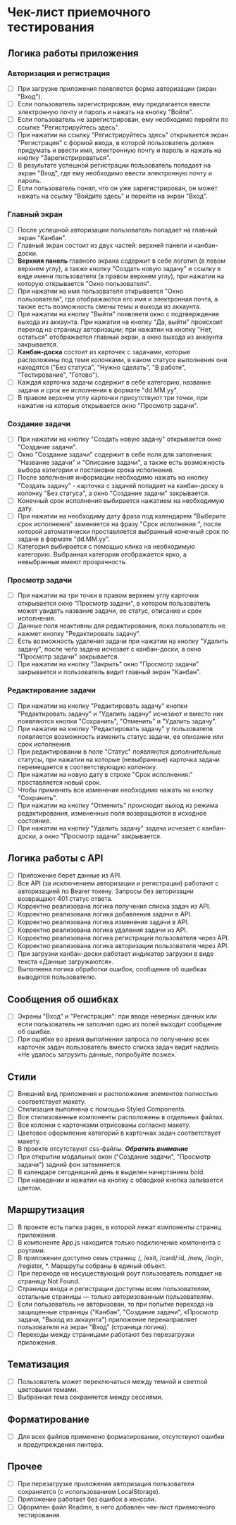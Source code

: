 # Чек-лист приемочного тестирования

## Логика работы приложения

### Авторизация и регистрация

- [ ] При загрузке приложения появляется форма авторизации (экран "Вход").
- [ ] Если пользователь зарегистрирован, ему предлагается ввести электронную почту и пароль и нажать на кнопку "Войти".
- [ ] Если пользователь не зарегистрирован, ему необходимо перейти по ссылке "Регистрируйтесь здесь".
- [ ] При нажатии на ссылку "Регистрируйтесь здесь" открывается экран "Регистрация" с формой ввода, в которой пользователь должен придумать и ввести имя, электронную почту и пароль и нажать на кнопку "Зарегистрироваться".
- [ ] В результате успешной регистрации пользователь попадает на экран "Вход", где ему необходимо ввести электронную почту и пароль.
- [ ] Если пользователь понял, что он уже зарегистрирован, он может нажать на ссылку "Войдите здесь" и перейти на экран "Вход".

### Главный экран

- [ ] После успешной авторизации пользователь попадает на главный экран "Канбан".
- [ ] Главный экран состоит из двух частей: верхней панели и канбан-доски.
- [ ] **Верхняя панель** главного экрана содержит в себе логотип (в левом верхнем углу), а также кнопку "Создать новую задачу" и ссылку в виде имени пользователя (в правом верхнем углу), при нажатии на которую открывается "Окно пользователя".
- [ ] При нажатии на имя пользователя открывается "Окно пользователя", где отображаются его имя и электронная почта, а также есть возможность смены темы и выхода из аккаунта.
- [ ] При нажатии на кнопку "Выйти" появляетя окно с подтверждение выхода из аккаунта. При нажатии на кнопку "Да, выйти" происхоит переход на страницу авторизации; при нажатии на кнопку "Нет, остаться" отображается главный экран, а окно выхода из аккаунта закрывается.
- [ ] **Канбан-доска** состоит из карточек с задачами, которые расположены под теми колонками, в каком статусе выполнения они находятся ("Без статуса", "Нужно сделать", "В работе", "Тестирование", "Готово").
- [ ] Каждая карточка задачи содержит в себе категорию, название задачи и срок ее исполнения в формате "dd.MM.yy".
- [ ] В правом верхнем углу карточки присутствуют три точки, при нажатии на которые открывается окно "Просмотр задачи".

### Создание задачи

- [ ] При нажатии на кнопку "Создать новую задачу" открывается окно "Создание задачи".
- [ ] Окно "Создание задачи" содержит в себе поля для заполнения: "Название задачи" и "Описание задачи", а также есть возможность выбора категории и постановки срока исполнения.
- [ ] После заполнения информации необходимо нажать на кнопку "Создать задачу" - карточка с задачей попадает на канбан-доску в колонку "Без статуса", а окно "Создание задачи" закрывается.
- [ ] Конечный срок исполнения выбирается нажатием на необходимую дату.
- [ ] При нажатии на необходиму дату фраза под календарем "Выберите срок исполнения" заменяется на фразу "Срок исполнения:", после которой автоматически проставляется выбранный конечный срок по задаче в формате "dd.MM.yy".
- [ ] Категория выбирается с помощью клика на необходимую категорию. Выбранная категория отображается ярко, а невыбранные имеют прозрачность.

### Просмотр задачи

- [ ] При нажатии на три точки в правом верхнем углу карточки открывается окно "Просмотр задачи", в котором пользователь может увидеть название задачи, ее статус, описание и срок исполнения.
- [ ] Данные поля неактивны для редактирования, пока пользователь не нажмет кнопку "Редактировать задачу".
- [ ] Есть возможность удаления задачи при нажатии на кнопку "Удалить задачу", после чего задача исчезает с канбан-доски, а окно "Просмотр задачи" закрывается.
- [ ] При нажатии на кнопку "Закрыть" окно "Просмотр задачи" закрывается и пользователь видит главный экран "Канбан".

### Редактирование задачи

- [ ] При нажатии на кнопку "Редактировать задачу" кнопки "Редактировать задачу" и "Удалить задачу" исчезают и вместо них появляются кнопки "Сохранить", "Отменить" и "Удалить задачу".
- [ ] При нажатии на кнопку "Редактировать задачу" у пользователя появляется возможность изменить статус задачи, ее описание или срок исполнения.
- [ ] При редактировании в поле "Статус" появляются дополнительные статусы, при нажатии на которые (невыбранные) карточка задачи перемещается в соответствующую колоноку.
- [ ] При нажатии на новую дату в строке "Срок исполнения:" проставляется новый срок.
- [ ] Чтобы применить все изменения необходимо нажать на кнопку "Сохранить".
- [ ] При нажатии на кнопку "Отменить" происходит выход из режима редактирования, измененные поля возвращаются в исходное состояние.
- [ ] При нажатии на кнопку "Удалить задачу" задача исчезает с канбан-доски, а окно "Просмотр задачи" закрывается.

## Логика работы с API
- [ ] Приложение берет данные из API.
- [ ] Все API (за исключением авторизации и регистрации) работают с авторизацией по Bearer токену. Запросы без авторизации возвращают 401 статус ответа.
- [ ] Корректно реализована логика получения списка задач из API. 
- [ ] Корректно реализована логика добавления задачи в API. 
- [ ] Корректно реализована логика изменения задачи в API. 
- [ ] Корректно реализована логика удаления задачи из API. 
- [ ] Корректно реализована логика регистрации пользователя через API. 
- [ ] Корректно реализована логика авторизации пользователя через API. 
- [ ] При загрузки канбан-доски работает индикатор загрузки в виде текста «Данные загружаются».
- [ ] Выполнена логика обработки ошибок, сообщения об ошибках выводятся пользователю.

## Сообщения об ошибках

- [ ] Экраны "Вход" и "Регистрация": при вводе неверных данных или если пользователь не заполнил одно из полей выходит сообщение об ошибке.
- [ ] При ошибке во время выполнении запроса по получению всех карточек задач пользователь вместо списка задач видит надпись «Не удалось загрузить данные, попробуйте позже».

## Стили

- [ ] Внешний вид приложения и расположение элементов полностью соответствует макету. 
- [ ] Стилизация выполнена с помощью Styled Components. 
- [ ] Все стилизованные компоненты расположены в отдельных файлах.
- [ ] Все колонки с карточками отрисованы согласно макету.
- [ ] Цветовое оформление категорий в карточках задач соответствует макету.
- [ ] В проекте отсутствуют css-файлы.
***Обратить внимание***
- [ ] При открытии модальных окон ("Создание задачи", "Просмотр задачи") задний фон затемняется.
- [ ] В календаре сегодняшний день в выделен начертанием bold.
- [ ] При наведении и нажатии на кнопку с обводкой кнопка заливается цветом.

## Маршрутизация

- [ ] В проекте есть папка pages, в которой лежат компоненты страниц приложения.
- [ ] В компоненте App.js находится только подключение компонента с роутами.
- [ ] В приложении доступно семь страниц: /, /exit, /card/:id, /new, /login, /register, *. Маршруты собраны в единый объект.
- [ ] При переходе на несуществующий роут пользователь попадает на страницу Not Found.
- [ ] Страницы входа и регистрации доступны всем пользователям, остальные страницы — только авторизованным пользователям.
- [ ] Если пользователь не авторизован, то при попытке перехода на защищенные страницы ("Канбан", "Создание задачи", «Просмотр задачи, "Выход из аккаунта") приложение перенаправляет пользователя на экран "Вход" (страница логина).
- [ ] Переходы между страницами работают без перезагрузки приложения.

## Тематизация

- [ ] Пользователь может переключаться между темной и светлой цветовыми темами. 
- [ ] Выбранная тема сохраняется между сессиями.

## Форматирование

- [ ] Для всех файлов применено форматирование, отсутствуют ошибки и предупреждения линтера.

## Прочее

- [ ] При перезагрузке приложения авторизация пользователя сохраняется (с использованием LocalStorage).
- [ ] Приложение работает без ошибок в консоли.
- [ ] Оформлен файл Readme, в него добавлен чек-лист приемочного тестирования.
